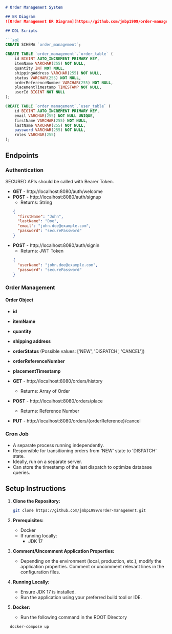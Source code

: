 ```markdown
# Order Management System

## ER Diagram
![Order Management ER Diagram](https://github.com/jmbp1999/order-management/assets/108087237/52349cff-ccc3-47d5-b9de-b2ba2e50dd68)

## DDL Scripts

```sql
CREATE SCHEMA `order_management`;

CREATE TABLE `order_management`.`order_table` (
    id BIGINT AUTO_INCREMENT PRIMARY KEY,
    itemName VARCHAR(255) NOT NULL,
    quantity INT NOT NULL,
    shippingAddress VARCHAR(255) NOT NULL,
    status VARCHAR(255) NOT NULL,
    orderReferenceNumber VARCHAR(255) NOT NULL,
    placementTimestamp TIMESTAMP NOT NULL,
    userId BIGINT NOT NULL
);

CREATE TABLE `order_management`.`user_table` (
    id BIGINT AUTO_INCREMENT PRIMARY KEY,
    email VARCHAR(255) NOT NULL UNIQUE,
    firstName VARCHAR(255) NOT NULL,
    lastName VARCHAR(255) NOT NULL,
    password VARCHAR(255) NOT NULL,
    roles VARCHAR(255)
);
```

## Endpoints

### Authentication
SECURED APIs should be called with Bearer Token.

- **GET** - http://localhost:8080/auth/welcome
- **POST** - http://localhost:8080/auth/signup
    - Returns: String
  ```json
  {
    "firstName": "John",
    "lastName": "Doe",
    "email": "john.doe@example.com",
    "password": "securePassword"
  }
  ```
- **POST** - http://localhost:8080/auth/signin
    - Returns: JWT Token
  ```json
  {
    "userName": "john.doe@example.com",
    "password": "securePassword"
  }
  ```

### Order Management

#### Order Object
- **id**
- **itemName**
- **quantity**
- **shipping address**
- **orderStatus** (Possible values: ['NEW', 'DISPATCH', 'CANCEL'])
- **orderReferenceNumber**
- **placementTimestamp**

- **GET** - http://localhost:8080/orders/history
    - Returns: Array of Order
- **POST** - http://localhost:8080/orders/place
    - Returns: Reference Number

- **PUT** - http://localhost:8080/orders/{orderReference}/cancel

### Cron Job

- A separate process running independently.
- Responsible for transitioning orders from 'NEW' state to 'DISPATCH' state.
- Ideally, run on a separate server.
- Can store the timestamp of the last dispatch to optimize database queries.

## Setup Instructions

1. **Clone the Repository:**
   ```bash
   git clone https://github.com/jmbp1999/order-management.git
   ```

2. **Prerequisites:**
    - Docker
    - If running locally:
        - JDK 17

3. **Comment/Uncomment Application Properties:**
    - Depending on the environment (local, production, etc.), modify the application properties. Comment or uncomment relevant lines in the configuration files.

4. **Running Locally:**
    - Ensure JDK 17 is installed.
    - Run the application using your preferred build tool or IDE.

5. **Docker:**
    - Run the following command in the ROOT Directory
  ```bash
    docker-compose up
  ```
```